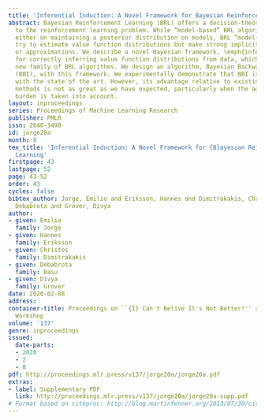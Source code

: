 ```yaml
---
title: 'Inferential Induction: A Novel Framework for Bayesian Reinforcement Learning'
abstract: Bayesian Reinforcement Learning (BRL) offers a decision-theoretic solution
  to the reinforcement learning problem. While “model-based” BRL algorithms have focused
  either on maintaining a posterior distribution on models, BRL “model-free” methods
  try to estimate value function distributions but make strong implicit assumptions
  or approximations. We describe a novel Bayesian framework, \emph{inferential induction},
  for correctly inferring value function distributions from data, which leads to a
  new family of BRL algorithms. We design an algorithm, Bayesian Backwards Induction
  (BBI), with this framework. We experimentally demonstrate that BBI is competitive
  with the state of the art. However, its advantage relative to existing BRL model-free
  methods is not as great as we have expected, particularly when the additional computational
  burden is taken into account.
layout: inproceedings
series: Proceedings of Machine Learning Research
publisher: PMLR
issn: 2640-3498
id: jorge20a
month: 0
tex_title: 'Inferential Induction: A Novel Framework for {B}ayesian Reinforcement
  Learning'
firstpage: 43
lastpage: 52
page: 43-52
order: 43
cycles: false
bibtex_author: Jorge, Emilio and Eriksson, Hannes and Dimitrakakis, Christos and Basu,
  Debabrota and Grover, Divya
author:
- given: Emilio
  family: Jorge
- given: Hannes
  family: Eriksson
- given: Christos
  family: Dimitrakakis
- given: Debabrota
  family: Basu
- given: Divya
  family: Grover
date: 2020-02-08
address: 
container-title: Proceedings on ``{I} Can't Belive It's Not Better!'' at {NeurIPS}
  Workshop
volume: '137'
genre: inproceedings
issued:
  date-parts:
  - 2020
  - 2
  - 8
pdf: http://proceedings.mlr.press/v137/jorge20a/jorge20a.pdf
extras:
- label: Supplementary PDF
  link: http://proceedings.mlr.press/v137/jorge20a/jorge20a-supp.pdf
# Format based on citeproc: http://blog.martinfenner.org/2013/07/30/citeproc-yaml-for-bibliographies/
---
```

